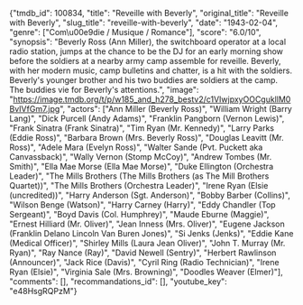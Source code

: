 {"tmdb_id": 100834, "title": "Reveille with Beverly", "original_title": "Reveille with Beverly", "slug_title": "reveille-with-beverly", "date": "1943-02-04", "genre": ["Com\u00e9die / Musique / Romance"], "score": "6.0/10", "synopsis": "Beverly Ross (Ann Miller), the switchboard operator at a local radio station, jumps at the chance to be the DJ for an early morning show before the soldiers at a nearby army camp assemble for reveille. Beverly, with her modern music, camp bulletins and chatter, is a hit with the soldiers. Beverly's younger brother and his two buddies are soldiers at the camp. The buddies vie for Beverly's attentions.", "image": "https://image.tmdb.org/t/p/w185_and_h278_bestv2/c1VIwjpxyOOCgukllM0BvIVfGm7.jpg", "actors": ["Ann Miller (Beverly Ross)", "William Wright (Barry Lang)", "Dick Purcell (Andy Adams)", "Franklin Pangborn (Vernon Lewis)", "Frank Sinatra (Frank Sinatra)", "Tim Ryan (Mr. Kennedy)", "Larry Parks (Eddie Ross)", "Barbara Brown (Mrs. Beverly Ross)", "Douglas Leavitt (Mr. Ross)", "Adele Mara (Evelyn Ross)", "Walter Sande (Pvt. Puckett aka Canvassback)", "Wally Vernon (Stomp McCoy)", "Andrew Tombes (Mr. Smith)", "Ella Mae Morse (Ella Mae Morse)", "Duke Ellington (Orchestra Leader)", "The Mills Brothers (The Mills Brothers (as The Mill Brothers Quartet))", "The Mills Brothers (Orchestra Leader)", "Irene Ryan (Elsie (uncredited))", "Harry Anderson (Sgt. Anderson)", "Bobby Barber (Collins)", "Wilson Benge (Watson)", "Harry Carney (Harry)", "Eddy Chandler (Top Sergeant)", "Boyd Davis (Col. Humphrey)", "Maude Eburne (Maggie)", "Ernest Hilliard (Mr. Oliver)", "Jean Inness (Mrs. Oliver)", "Eugene Jackson (Franklin Delano Lincoln Van Buren Jones)", "Si Jenks (Jenks)", "Eddie Kane (Medical Officer)", "Shirley Mills (Laura Jean Oliver)", "John T. Murray (Mr. Ryan)", "Ray Nance (Ray)", "David Newell (Sentry)", "Herbert Rawlinson (Announcer)", "Jack Rice (Davis)", "Cyril Ring (Radio Technician)", "Irene Ryan (Elsie)", "Virginia Sale (Mrs. Browning)", "Doodles Weaver (Elmer)"], "comments": [], "recommandations_id": [], "youtube_key": "e48HsgRQPzM"}
